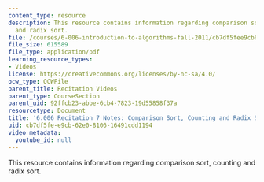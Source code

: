 ```yaml
---
content_type: resource
description: This resource contains information regarding comparison sort, counting
  and radix sort.
file: /courses/6-006-introduction-to-algorithms-fall-2011/cb7df5fee9cb62e0810616491cdd1194_MIT6_006F11_rec07.pdf
file_size: 615589
file_type: application/pdf
learning_resource_types:
- Videos
license: https://creativecommons.org/licenses/by-nc-sa/4.0/
ocw_type: OCWFile
parent_title: Recitation Videos
parent_type: CourseSection
parent_uid: 92ffcb23-abbe-6cb4-7823-19d55858f37a
resourcetype: Document
title: '6.006 Recitation 7 Notes: Comparison Sort, Counting and Radix Sort'
uid: cb7df5fe-e9cb-62e0-8106-16491cdd1194
video_metadata:
  youtube_id: null
---
```

This resource contains information regarding comparison sort, counting and radix sort.